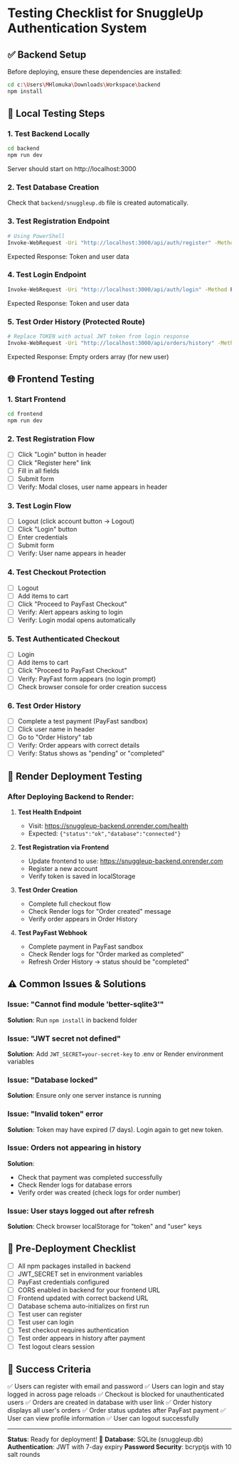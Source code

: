 # Testing Checklist for SnuggleUp Authentication System

## ✅ Backend Setup

Before deploying, ensure these dependencies are installed:

```bash
cd c:\Users\MHlomuka\Downloads\Workspace\backend
npm install
```

## 🧪 Local Testing Steps

### 1. Test Backend Locally
```bash
cd backend
npm run dev
```
Server should start on http://localhost:3000

### 2. Test Database Creation
Check that `backend/snuggleup.db` file is created automatically.

### 3. Test Registration Endpoint
```bash
# Using PowerShell
Invoke-WebRequest -Uri "http://localhost:3000/api/auth/register" -Method POST -Headers @{"Content-Type"="application/json"} -Body '{"email":"test@example.com","password":"test123","name":"Test User","phone":"+27123456789"}'
```

Expected Response: Token and user data

### 4. Test Login Endpoint
```bash
Invoke-WebRequest -Uri "http://localhost:3000/api/auth/login" -Method POST -Headers @{"Content-Type"="application/json"} -Body '{"email":"test@example.com","password":"test123"}'
```

Expected Response: Token and user data

### 5. Test Order History (Protected Route)
```bash
# Replace TOKEN with actual JWT token from login response
Invoke-WebRequest -Uri "http://localhost:3000/api/orders/history" -Method GET -Headers @{"Authorization"="Bearer TOKEN"}
```

Expected Response: Empty orders array (for new user)

## 🌐 Frontend Testing

### 1. Start Frontend
```bash
cd frontend
npm run dev
```

### 2. Test Registration Flow
- [ ] Click "Login" button in header
- [ ] Click "Register here" link
- [ ] Fill in all fields
- [ ] Submit form
- [ ] Verify: Modal closes, user name appears in header

### 3. Test Login Flow
- [ ] Logout (click account button → Logout)
- [ ] Click "Login" button
- [ ] Enter credentials
- [ ] Submit form
- [ ] Verify: User name appears in header

### 4. Test Checkout Protection
- [ ] Logout
- [ ] Add items to cart
- [ ] Click "Proceed to PayFast Checkout"
- [ ] Verify: Alert appears asking to login
- [ ] Verify: Login modal opens automatically

### 5. Test Authenticated Checkout
- [ ] Login
- [ ] Add items to cart
- [ ] Click "Proceed to PayFast Checkout"
- [ ] Verify: PayFast form appears (no login prompt)
- [ ] Check browser console for order creation success

### 6. Test Order History
- [ ] Complete a test payment (PayFast sandbox)
- [ ] Click user name in header
- [ ] Go to "Order History" tab
- [ ] Verify: Order appears with correct details
- [ ] Verify: Status shows as "pending" or "completed"

## 🚀 Render Deployment Testing

### After Deploying Backend to Render:

1. **Test Health Endpoint**
   - Visit: https://snuggleup-backend.onrender.com/health
   - Expected: `{"status":"ok","database":"connected"}`

2. **Test Registration via Frontend**
   - Update frontend to use: https://snuggleup-backend.onrender.com
   - Register a new account
   - Verify token is saved in localStorage

3. **Test Order Creation**
   - Complete full checkout flow
   - Check Render logs for "Order created" message
   - Verify order appears in Order History

4. **Test PayFast Webhook**
   - Complete payment in PayFast sandbox
   - Check Render logs for "Order marked as completed"
   - Refresh Order History → status should be "completed"

## ⚠️ Common Issues & Solutions

### Issue: "Cannot find module 'better-sqlite3'"
**Solution**: Run `npm install` in backend folder

### Issue: "JWT secret not defined"
**Solution**: Add `JWT_SECRET=your-secret-key` to .env or Render environment variables

### Issue: "Database locked"
**Solution**: Ensure only one server instance is running

### Issue: "Invalid token" error
**Solution**: Token may have expired (7 days). Login again to get new token.

### Issue: Orders not appearing in history
**Solution**: 
- Check that payment was completed successfully
- Check Render logs for database errors
- Verify order was created (check logs for order number)

### Issue: User stays logged out after refresh
**Solution**: Check browser localStorage for "token" and "user" keys

## 📝 Pre-Deployment Checklist

- [ ] All npm packages installed in backend
- [ ] JWT_SECRET set in environment variables
- [ ] PayFast credentials configured
- [ ] CORS enabled in backend for your frontend URL
- [ ] Frontend updated with correct backend URL
- [ ] Database schema auto-initializes on first run
- [ ] Test user can register
- [ ] Test user can login
- [ ] Test checkout requires authentication
- [ ] Test order appears in history after payment
- [ ] Test logout clears session

## 🎉 Success Criteria

✅ Users can register with email and password
✅ Users can login and stay logged in across page reloads
✅ Checkout is blocked for unauthenticated users
✅ Orders are created in database with user link
✅ Order history displays all user's orders
✅ Order status updates after PayFast payment
✅ User can view profile information
✅ User can logout successfully

---

**Status**: Ready for deployment! 🚀
**Database**: SQLite (snuggleup.db)
**Authentication**: JWT with 7-day expiry
**Password Security**: bcryptjs with 10 salt rounds
